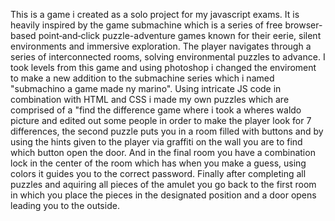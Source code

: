 This is a game i created as a solo project for my javascript exams. It is heavily inspired by the game submachine which is a series of free browser-based point‑and‑click puzzle-adventure games known for their eerie, silent environments and immersive exploration. 
The player navigates through a series of interconnected rooms, solving environmental puzzles to advance. 
I took levels from this game and using photoshop i changed the enviroment to make a new addition to the submachine series which i named "submachino a game made ny marino".
Using intricate JS code in combination with HTML and CSS i made my own puzzles which are comprised of a "find the difference game where i took a wheres waldo picture and edited out some people in order to make the player look for 7 differences,
the second puzzle puts you in a room filled with buttons and by using the hints given to the player via graffiti on the wall you are to find which button open the door. And in the final room you have a combination lock in the center of the room which has when you make a guess,
using colors it guides you to the correct password. Finally after completing all puzzles and aquiring all pieces of the amulet you go back to the first room in which you place the pieces in the designated position and a door opens leading you to the outside.
